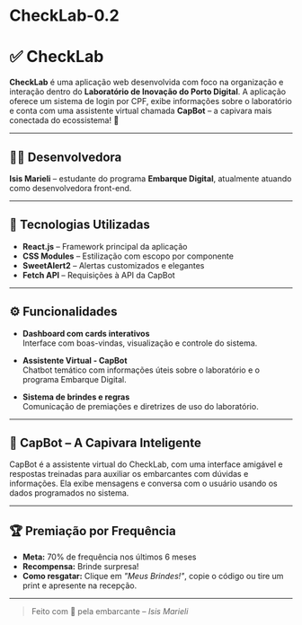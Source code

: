# CheckLab-0.2

# ✅ CheckLab

**CheckLab** é uma aplicação web desenvolvida com foco na organização e interação dentro do **Laboratório de Inovação do Porto Digital**. A aplicação oferece um sistema de login por CPF, exibe informações sobre o laboratório e conta com uma assistente virtual chamada **CapBot** – a capivara mais conectada do ecossistema! 🐾

---

## 👩‍💻 Desenvolvedora

**Isis Marieli** – estudante do programa **Embarque Digital**, atualmente atuando como desenvolvedora front-end.

---

## 🧪 Tecnologias Utilizadas

- **React.js** – Framework principal da aplicação  
- **CSS Modules** – Estilização com escopo por componente  
- **SweetAlert2** – Alertas customizados e elegantes  
- **Fetch API** – Requisições à API da CapBot

---

## ⚙️ Funcionalidades

- **Dashboard com cards interativos**  
  Interface com boas-vindas, visualização e controle do sistema.

- **Assistente Virtual - CapBot**  
  Chatbot temático com informações úteis sobre o laboratório e o programa Embarque Digital.

- **Sistema de brindes e regras**  
  Comunicação de premiações e diretrizes de uso do laboratório.

---

## 🤖 CapBot – A Capivara Inteligente

CapBot é a assistente virtual do CheckLab, com uma interface amigável e respostas treinadas para auxiliar os embarcantes com dúvidas e informações. Ela exibe mensagens e conversa com o usuário usando os dados programados no sistema.

---

## 🏆 Premiação por Frequência

- **Meta:** 70% de frequência nos últimos 6 meses  
- **Recompensa:** Brinde surpresa!  
- **Como resgatar:** Clique em *"Meus Brindes!"*, copie o código ou tire um print e apresente na recepção.

---

> Feito com 💖 pela embarcante
> – *Isis Marieli*



